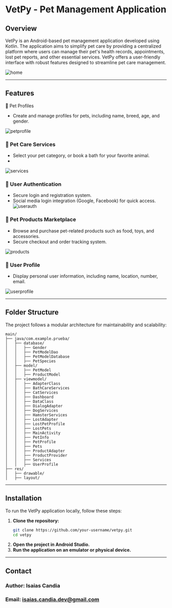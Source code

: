 # VetPy - Pet Management Application

## Overview

VetPy is an Android-based pet management application developed using Kotlin. The application aims to simplify pet care by providing a centralized platform where users can manage their pet's health records, appointments, lost pet reports, and other essential services. VetPy offers a user-friendly interface with robust features designed to streamline pet care management.

![home](https://github.com/user-attachments/assets/32600e7f-2af9-4913-9f62-55f32e962dfb)

---

## Features

🐶 Pet Profiles

- Create and manage profiles for pets, including name, breed, age, and gender.
  
![petprofile](https://github.com/user-attachments/assets/9f15aa10-de23-4d3e-ba44-f75c23fb0198)

### 🏥 Pet Care Services

- Select your pet category, or book a bath for your favorite animal.
- 
![services](https://github.com/user-attachments/assets/1a120fec-6382-4e53-bea1-29d5714fbedf)


### 🔐 User Authentication

- Secure login and registration system.
- Social media login integration (Google, Facebook) for quick access.
![userauth](https://github.com/user-attachments/assets/ce2a3743-51ba-4560-9da4-e7b486bab7e9)



### 🛒 Pet Products Marketplace

- Browse and purchase pet-related products such as food, toys, and accessories.
- Secure checkout and order tracking system.
  
![products](https://github.com/user-attachments/assets/a8bcc06c-aca1-460d-8e9d-535dc1df3d86)

### 👤 User Profile

- Display personal user information, including name, location, number, email.
  
![userprofile](https://github.com/user-attachments/assets/c5bc8d67-88ce-443a-b252-bd4b868dc912)

---

## Folder Structure

The project follows a modular architecture for maintainability and scalability:

```
main/
├── java/com.example.prueba/
│   ├── database/
│   │   ├── Gender
│   │   ├── PetModelDao
│   │   ├── PetModelDatabase
│   │   ├── PetSpecies
│   ├── model/
│   │   ├── PetModel
│   │   ├── ProductModel
│   ├── viewmodel/
│   │   ├── AdapterClass
│   │   ├── BathCareServices
│   │   ├── CatServices
│   │   ├── Dashboard
│   │   ├── DataClass
│   │   ├── DialogAdapter
│   │   ├── DogServices
│   │   ├── HamsterServices
│   │   ├── LostAdapter
│   │   ├── LostPetProfile
│   │   ├── LostPets
│   │   ├── MainActivity
│   │   ├── PetInfo
│   │   ├── PetProfile
│   │   ├── Pets
│   │   ├── ProductAdapter
│   │   ├── ProductProvider
│   │   ├── Services
│   │   ├── UserProfile
├── res/
│   ├── drawable/
│   ├── layout/
```

---

## Installation

To run the VetPy application locally, follow these steps:

1. **Clone the repository:**
   ```sh
   git clone https://github.com/your-username/vetpy.git
   cd vetpy
   ```
2. **Open the project in Android Studio.**
3. **Run the application on an emulator or physical device.**

---



## Contact

### Author: Isaias Candia
### Email: isaias.candia.dev@gmail.com




